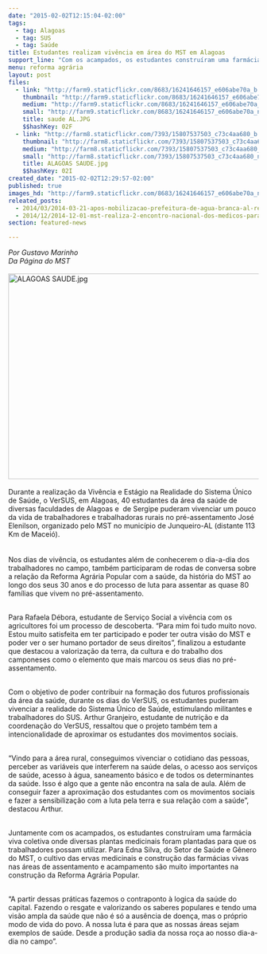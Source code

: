 ```yaml
---
date: "2015-02-02T12:15:04-02:00"
tags:
  - tag: Alagoas
  - tag: SUS
  - tag: Saúde
title: Estudantes realizam vivência em área do MST em Alagoas
support_line: "Com os acampados, os estudantes construíram uma farmácia viva coletiva em pré-assentamento. "
menu: reforma agrária
layout: post
files:
  - link: "http://farm9.staticflickr.com/8683/16241646157_e606abe70a_b.jpg"
    thumbnail: "http://farm9.staticflickr.com/8683/16241646157_e606abe70a_t.jpg"
    medium: "http://farm9.staticflickr.com/8683/16241646157_e606abe70a_z.jpg"
    small: "http://farm9.staticflickr.com/8683/16241646157_e606abe70a_n.jpg"
    title: saude AL.JPG
    $$hashKey: 02F
  - link: "http://farm8.staticflickr.com/7393/15807537503_c73c4aa680_b.jpg"
    thumbnail: "http://farm8.staticflickr.com/7393/15807537503_c73c4aa680_t.jpg"
    medium: "http://farm8.staticflickr.com/7393/15807537503_c73c4aa680_z.jpg"
    small: "http://farm8.staticflickr.com/7393/15807537503_c73c4aa680_n.jpg"
    title: ALAGOAS SAUDE.jpg
    $$hashKey: 02I
created_date: "2015-02-02T12:29:57-02:00"
published: true
images_hd: "http://farm9.staticflickr.com/8683/16241646157_e606abe70a_n.jpg"
releated_posts:
  - 2014/03/2014-03-21-apos-mobilizacao-prefeitura-de-agua-branca-al-recebe-sem-terra.md
  - 2014/12/2014-12-01-mst-realiza-2-encontro-nacional-dos-medicos-para-debater-saude-publica.md
section: featured-news

---
```

<p><em>Por Gustavo Marinho<br />
Da P&aacute;gina do MST</em><br />
<br />
<img alt="ALAGOAS SAUDE.jpg" height="413" src="http://farm8.staticflickr.com/7393/15807537503_c73c4aa680_b.jpg" width="620" /><br />
<br />
Durante a realiza&ccedil;&atilde;o da Viv&ecirc;ncia e Est&aacute;gio na Realidade do Sistema &Uacute;nico de Sa&uacute;de, o VerSUS, em Alagoas, 40 estudantes da &aacute;rea da sa&uacute;de de diversas faculdades de Alagoas e &nbsp;de Sergipe puderam vivenciar um pouco da vida de trabalhadores e trabalhadoras rurais no pr&eacute;-assentamento Jos&eacute; Elenilson, organizado pelo MST no munic&iacute;pio de Junqueiro-AL (distante 113 Km de Macei&oacute;).<br />
<br />
<br />
Nos dias de viv&ecirc;ncia, os estudantes al&eacute;m de conhecerem o dia-a-dia dos trabalhadores no campo, tamb&eacute;m participaram de rodas de conversa sobre a rela&ccedil;&atilde;o da Reforma Agr&aacute;ria Popular com a sa&uacute;de, da hist&oacute;ria do MST ao longo dos seus 30 anos e do processo de luta para assentar as quase 80 fam&iacute;lias que vivem no pr&eacute;-assentamento.</p>

<p><br />
Para Rafaela D&eacute;bora, estudante de Servi&ccedil;o Social a viv&ecirc;ncia com os agricultores foi um processo de descoberta. &ldquo;Para mim foi tudo muito novo. Estou muito satisfeita em ter participado e poder ter outra vis&atilde;o do MST e poder ver o ser humano portador de seus direitos&rdquo;, finalizou a estudante que destacou a valoriza&ccedil;&atilde;o da terra, da cultura e do trabalho dos camponeses como o elemento que mais marcou os seus dias no pr&eacute;-assentamento.</p>

<p><br />
Com o objetivo de poder contribuir na forma&ccedil;&atilde;o dos futuros profissionais da &aacute;rea da sa&uacute;de, durante os dias do VerSUS, os estudantes puderam vivenciar a realidade do Sistema &Uacute;nico de Sa&uacute;de, estimulando militantes e trabalhadores do SUS. Arthur Granjeiro, estudante de nutri&ccedil;&atilde;o e da coordena&ccedil;&atilde;o do VerSUS, ressaltou que o projeto tamb&eacute;m tem a intencionalidade de aproximar os estudantes dos movimentos sociais.&nbsp;</p>

<p><br />
&ldquo;Vindo para a &aacute;rea rural, conseguimos vivenciar o cotidiano das pessoas, perceber as vari&aacute;veis que interferem na sa&uacute;de delas, o acesso aos servi&ccedil;os de sa&uacute;de, acesso &agrave; &aacute;gua, saneamento b&aacute;sico e de todos os determinantes da sa&uacute;de. Isso &eacute; algo que a gente n&atilde;o encontra na sala de aula. Al&eacute;m de conseguir fazer a aproxima&ccedil;&atilde;o dos estudantes com os movimentos sociais e fazer a sensibiliza&ccedil;&atilde;o com a luta pela terra e sua rela&ccedil;&atilde;o com a sa&uacute;de&rdquo;, destacou Arthur.</p>

<p><br />
Juntamente com os acampados, os estudantes constru&iacute;ram uma farm&aacute;cia viva coletiva onde diversas plantas medicinais foram plantadas para que os trabalhadores possam utilizar. Para Edna Silva, do Setor de Sa&uacute;de e G&ecirc;nero do MST, o cultivo das ervas medicinais e constru&ccedil;&atilde;o das farm&aacute;cias vivas nas &aacute;reas de assentamento e acampamento s&atilde;o muito importantes na constru&ccedil;&atilde;o da Reforma Agr&aacute;ria Popular.&nbsp;</p>

<p><br />
&ldquo;A partir dessas pr&aacute;ticas fazemos o contraponto &agrave; logica da sa&uacute;de do capital. Fazendo o resgate e valorizando os saberes populares e tendo uma vis&atilde;o ampla da sa&uacute;de que n&atilde;o &eacute; s&oacute; a aus&ecirc;ncia de doen&ccedil;a, mas o pr&oacute;prio modo de vida do povo. A nossa luta &eacute; para que as nossas &aacute;reas sejam exemplos de sa&uacute;de. Desde a produ&ccedil;&atilde;o sadia da nossa ro&ccedil;a ao nosso dia-a-dia no campo&rdquo;.&nbsp;</p>
